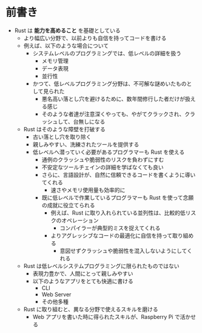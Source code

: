 # 前書き

* Rust は **能力を高めること** を基礎としている
  * より幅広い分野で、以前よりも自信を持ってコードを書ける
  * 例えば、以下のような場合について
    * システムレベルのプログラミングでは、低レベルの詳細を扱う
      * メモリ管理
      * データ表現
      * 並行性
    * かつて、低レベルプログラミング分野は、不可解な謎めいたものとして見られた
      * 悪名高い落とし穴を避けるために、数年間修行した者だけが扱える感じ
      * そのような者達が注意深くやっても、やがてクラックされ、クラッシュして、台無しになる
  * Rust はそのような障壁を打破する
    * 古い落とし穴を取り除く
    * 親しみやすい、洗練されたツールを提供する
    * 低レベルへ潜っていく必要があるプログラマーも Rust を使える
      * 通例のクラッシュや脆弱性のリスクを負わずにすむ
      * 不安定なツールチェインの詳細を学ばなくても良い
      * さらに、言語設計が、自然に信頼できるコードを書くように導いてくれる
        * 速さやメモリ使用量も効率的に
      * 既に低レベルで作業しているプログラマーも Rust を使って念願の成就に役立てられる
        * 例えば、Rust に取り入れられている並列性は、比較的低リスクのオペレーション
          * コンパイラーが典型的ミスを捉えてくれる
        * よりアグレッシブなコードの最適化に自信を持って取り組める
          * 意図せずクラッシュや脆弱性を混入しないようにしてくれる
  * Rust は低レベルシステムプログラミングに限られたものではない
    * 表現力豊かで、人間にとって親しみやすい
    * 以下のようなアプリをとても快適に書ける
      * CLI
      * Web Server
      * その他多種
  * Rust に取り組むと、異なる分野で使えるスキルを磨ける
    * Web アプリを書いた時に得られたスキルが、Raspberry Pi で活かせる